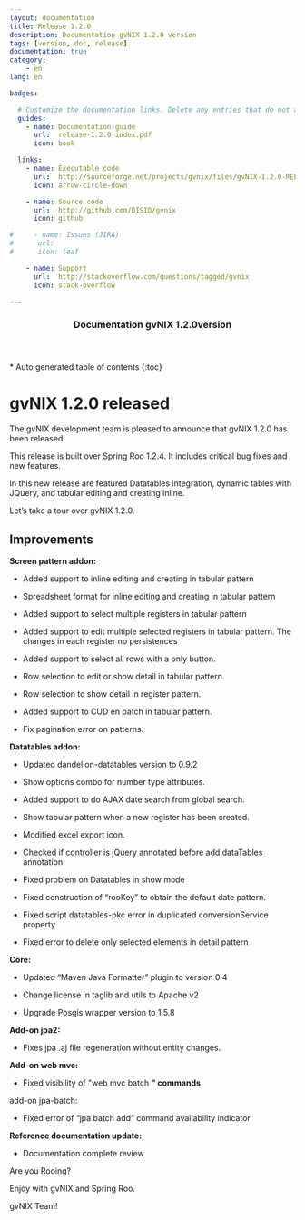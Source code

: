 ```yaml
---
layout: documentation
title: Release 1.2.0
description: Documentation gvNIX 1.2.0 version
tags: [version, doc, release]
documentation: true
category:
    - en
lang: en

badges:

  # Customize the documentation links. Delete any entries that do not apply.
  guides:
    - name: Documentation guide
      url:  release-1.2.0-index.pdf
      icon: book

  links:
    - name: Executable code
      url:  http://sourceforge.net/projects/gvnix/files/gvNIX-1.2.0-RELEASE.zip/download
      icon: arrow-circle-down

    - name: Source code
      url:  http://github.com/DISID/gvnix
      icon: github

#     - name: Issues (JIRA)
#      url:
#      icon: leaf

    - name: Support
      url:  http://stackoverflow.com/questions/tagged/gvnix
      icon: stack-overflow

---
```


<section id="table-of-contents" class="toc">
  <header>
    <h3>Documentation gvNIX 1.2.0version</h3>
  </header>
<div id="drawer" markdown="1">
*  Auto generated table of contents
{:toc}
</div>
</section><!-- /#table-of-contents -->


gvNIX 1.2.0 released
====================

The gvNIX development team is pleased to announce that gvNIX 1.2.0 has
been released.

This release is built over Spring Roo 1.2.4. It includes critical bug
fixes and new features.

In this new release are featured Datatables integration, dynamic tables
with JQuery, and tabular editing and creating inline.

Let’s take a tour over gvNIX 1.2.0.

Improvements
------------

**Screen pattern addon:**

-   Added support to inline editing and creating in tabular pattern

-   Spreadsheet format for inline editing and creating in tabular
    pattern

-   Added support to select multiple registers in tabular pattern

-   Added support to edit multiple selected registers in tabular
    pattern. The changes in each register no persistences

-   Added support to select all rows with a only button.

-   Row selection to edit or show detail in tabular pattern.

-   Row selection to show detail in register pattern.

-   Added support to CUD en batch in tabular pattern.

-   Fix pagination error on patterns.

**Datatables addon:**

-   Updated dandelion-datatables version to 0.9.2

-   Show options combo for number type attributes.

-   Added support to do AJAX date search from global search.

-   Show tabular pattern when a new register has been created.

-   Modified excel export icon.

-   Checked if controller is jQuery annotated before add dataTables
    annotation

-   Fixed problem on Datatables in show mode

-   Fixed construction of “rooKey” to obtain the default date pattern.

-   Fixed script datatables-pkc error in duplicated conversionService
    property

-   Fixed error to delete only selected elements in detail pattern

**Core:**

-   Updated “Maven Java Formatter” plugin to version 0.4

-   Change license in taglib and utils to Apache v2

-   Upgrade Posgis wrapper version to 1.5.8

**Add-on jpa2:**

-   Fixes jpa .aj file regeneration without entity changes.

**Add-on web mvc:**

-   Fixed visibility of "web mvc batch **" commands**

add-on jpa-batch:

-   Fixed error of “jpa batch add” command availability indicator

**Reference documentation update:**

-   Documentation complete review

Are you Rooing?

Enjoy with gvNIX and Spring Roo.

gvNIX Team!
